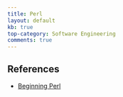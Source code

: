 ```yaml
---
title: Perl
layout: default
kb: true
top-category: Software Engineering
comments: true
---
```


## References

* [Beginning Perl](https://www.perl.org/books/beginning-perl/)
